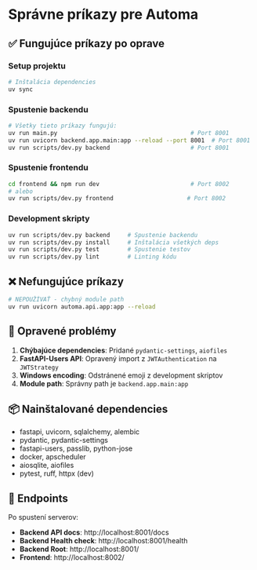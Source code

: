 # Správne príkazy pre Automa

## ✅ Fungujúce príkazy po oprave

### Setup projektu
```bash
# Inštalácia dependencies
uv sync
```

### Spustenie backendu
```bash
# Všetky tieto príkazy fungujú:
uv run main.py                                      # Port 8001
uv run uvicorn backend.app.main:app --reload --port 8001  # Port 8001
uv run scripts/dev.py backend                       # Port 8001
```

### Spustenie frontendu
```bash
cd frontend && npm run dev                          # Port 8002
# alebo
uv run scripts/dev.py frontend                     # Port 8002
```

### Development skripty
```bash
uv run scripts/dev.py backend     # Spustenie backendu
uv run scripts/dev.py install     # Inštalácia všetkých deps
uv run scripts/dev.py test        # Spustenie testov
uv run scripts/dev.py lint        # Linting kódu
```

## ❌ Nefungujúce príkazy

```bash
# NEPOUŽÍVAŤ - chybný module path
uv run uvicorn automa.api.app:app --reload
```

## 🔧 Opravené problémy

1. **Chýbajúce dependencies**: Pridané `pydantic-settings`, `aiofiles`
2. **FastAPI-Users API**: Opravený import z `JWTAuthentication` na `JWTStrategy`
3. **Windows encoding**: Odstránené emoji z development skriptov
4. **Module path**: Správny path je `backend.app.main:app`

## 📦 Nainštalované dependencies

- fastapi, uvicorn, sqlalchemy, alembic
- pydantic, pydantic-settings
- fastapi-users, passlib, python-jose
- docker, apscheduler
- aiosqlite, aiofiles
- pytest, ruff, httpx (dev)

## 🎯 Endpoints

Po spustení serverov:
- **Backend API docs**: http://localhost:8001/docs
- **Backend Health check**: http://localhost:8001/health
- **Backend Root**: http://localhost:8001/
- **Frontend**: http://localhost:8002/